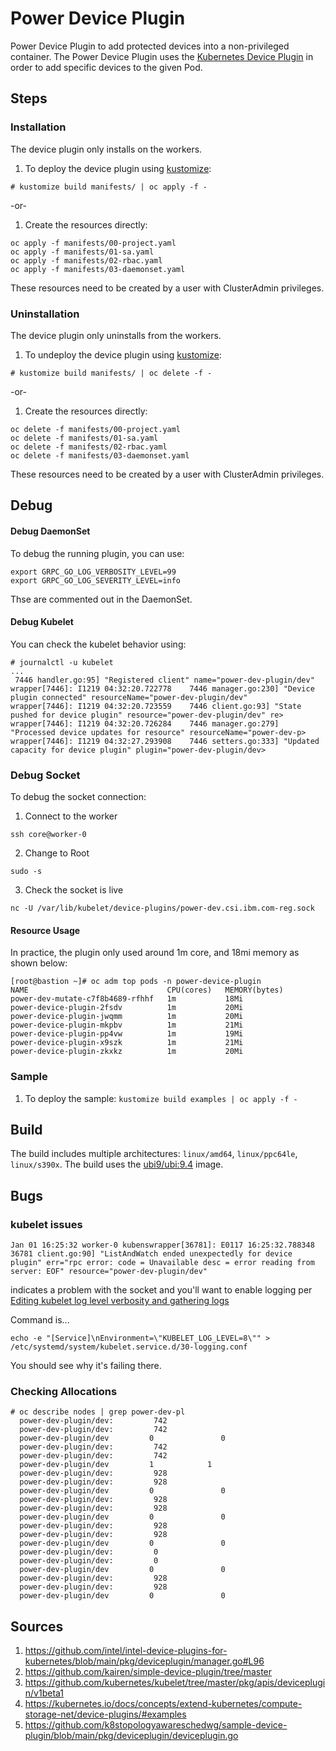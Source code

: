 # Power Device Plugin

Power Device Plugin to add protected devices into a non-privileged container. The Power Device Plugin uses the [Kubernetes Device Plugin](https://kubernetes.io/docs/concepts/extend-kubernetes/compute-storage-net/device-plugins/) in order to add specific devices to the given Pod.

## Steps

### Installation
The device plugin only installs on the workers.

1. To deploy the device plugin using [kustomize](https://kustomize.io/): 

``` shell
# kustomize build manifests/ | oc apply -f -
```

-or-

1. Create the resources directly:

``` shell
oc apply -f manifests/00-project.yaml
oc apply -f manifests/01-sa.yaml
oc apply -f manifests/02-rbac.yaml
oc apply -f manifests/03-daemonset.yaml
```

These resources need to be created by a user with ClusterAdmin privileges.

### Uninstallation

The device plugin only uninstalls from the workers.

1. To undeploy the device plugin using [kustomize](https://kustomize.io/): 

``` shell
# kustomize build manifests/ | oc delete -f -
```

-or-

1. Create the resources directly:

``` shell
oc delete -f manifests/00-project.yaml
oc delete -f manifests/01-sa.yaml
oc delete -f manifests/02-rbac.yaml
oc delete -f manifests/03-daemonset.yaml
```

These resources need to be created by a user with ClusterAdmin privileges.

## Debug
#### Debug DaemonSet
To debug the running plugin, you can use: 

```
export GRPC_GO_LOG_VERBOSITY_LEVEL=99
export GRPC_GO_LOG_SEVERITY_LEVEL=info
```

Thse are commented out in the DaemonSet.

#### Debug Kubelet

You can check the kubelet behavior using:

```
# journalctl -u kubelet
...
 7446 handler.go:95] "Registered client" name="power-dev-plugin/dev"
wrapper[7446]: I1219 04:32:20.722778    7446 manager.go:230] "Device plugin connected" resourceName="power-dev-plugin/dev"
wrapper[7446]: I1219 04:32:20.723559    7446 client.go:93] "State pushed for device plugin" resource="power-dev-plugin/dev" re>
wrapper[7446]: I1219 04:32:20.726284    7446 manager.go:279] "Processed device updates for resource" resourceName="power-dev-p>
wrapper[7446]: I1219 04:32:27.293908    7446 setters.go:333] "Updated capacity for device plugin" plugin="power-dev-plugin/dev>
```

### Debug Socket

To debug the socket connection:
1. Connect to the worker
``` shell
ssh core@worker-0
```

2. Change to Root
``` shell
sudo -s
```

3. Check the socket is live
``` shell
nc -U /var/lib/kubelet/device-plugins/power-dev.csi.ibm.com-reg.sock
```

#### Resource Usage

In practice, the plugin only used around 1m core, and 18mi memory as shown below:

```
[root@bastion ~]# oc adm top pods -n power-device-plugin
NAME                               CPU(cores)   MEMORY(bytes)
power-dev-mutate-c7f8b4689-rfhhf   1m           18Mi
power-device-plugin-2fsdv          1m           20Mi
power-device-plugin-jwqmm          1m           20Mi
power-device-plugin-mkpbv          1m           21Mi
power-device-plugin-pp4vw          1m           19Mi
power-device-plugin-x9szk          1m           21Mi
power-device-plugin-zkxkz          1m           20Mi
```

### Sample

1. To deploy the sample: `kustomize build examples | oc apply -f -`

## Build

The build includes multiple architectures: `linux/amd64`, `linux/ppc64le`, `linux/s390x`.
The build uses the [ubi9/ubi:9.4](https://catalog.redhat.com/software/containers/ubi9/ubi/615bcf606feffc5384e8452e?architecture=ppc64le&image=676258d7607921b4d7fcb8c8&gti-tabs=unauthenticated) image.

## Bugs

### kubelet issues
```
Jan 01 16:25:32 worker-0 kubenswrapper[36781]: E0117 16:25:32.788348   36781 client.go:90] "ListAndWatch ended unexpectedly for device plugin" err="rpc error: code = Unavailable desc = error reading from server: EOF" resource="power-dev-plugin/dev"
```
indicates a problem with the socket and you'll want to enable logging per [Editing kubelet log level verbosity and gathering logs](https://docs.openshift.com/container-platform/4.8/rest_api/editing-kubelet-log-level-verbosity.html)

Command is... 
```
echo -e "[Service]\nEnvironment=\"KUBELET_LOG_LEVEL=8\"" > /etc/systemd/system/kubelet.service.d/30-logging.conf
```

You should see why it's failing there.

### Checking Allocations

```
# oc describe nodes | grep power-dev-pl
  power-dev-plugin/dev:         742
  power-dev-plugin/dev:         742
  power-dev-plugin/dev         0               0
  power-dev-plugin/dev:         742
  power-dev-plugin/dev:         742
  power-dev-plugin/dev         1            1
  power-dev-plugin/dev:         928
  power-dev-plugin/dev:         928
  power-dev-plugin/dev         0               0
  power-dev-plugin/dev:         928
  power-dev-plugin/dev:         928
  power-dev-plugin/dev         0               0
  power-dev-plugin/dev:         928
  power-dev-plugin/dev:         928
  power-dev-plugin/dev         0               0
  power-dev-plugin/dev:         0
  power-dev-plugin/dev:         0
  power-dev-plugin/dev         0               0
  power-dev-plugin/dev:         928
  power-dev-plugin/dev:         928
  power-dev-plugin/dev         0               0
```

## Sources

1. https://github.com/intel/intel-device-plugins-for-kubernetes/blob/main/pkg/deviceplugin/manager.go#L96
2. https://github.com/kairen/simple-device-plugin/tree/master
3. https://github.com/kubernetes/kubelet/tree/master/pkg/apis/deviceplugin/v1beta1
4. https://kubernetes.io/docs/concepts/extend-kubernetes/compute-storage-net/device-plugins/#examples
5. https://github.com/k8stopologyawareschedwg/sample-device-plugin/blob/main/pkg/deviceplugin/deviceplugin.go